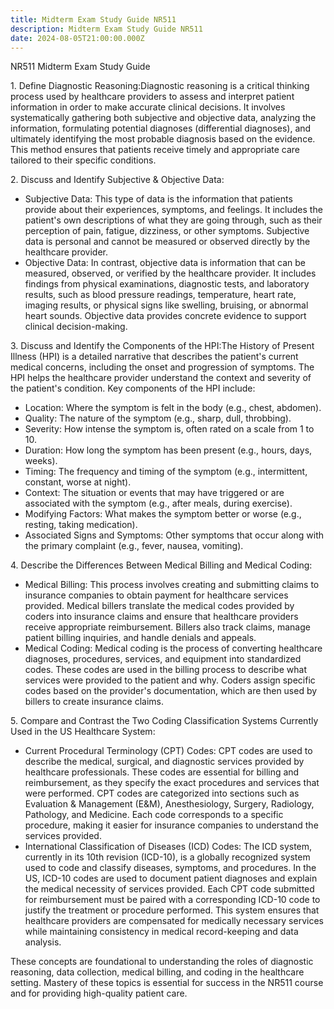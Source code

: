 ```yaml
---
title: Midterm Exam Study Guide NR511
description: Midterm Exam Study Guide NR511
date: 2024-08-05T21:00:00.000Z
---
```


NR511 Midterm Exam Study Guide

1\. Define Diagnostic Reasoning:Diagnostic reasoning is a critical thinking process used by healthcare providers to assess and interpret patient information in order to make accurate clinical decisions. It involves systematically gathering both subjective and objective data, analyzing the information, formulating potential diagnoses (differential diagnoses), and ultimately identifying the most probable diagnosis based on the evidence. This method ensures that patients receive timely and appropriate care tailored to their specific conditions.

2\. Discuss and Identify Subjective & Objective Data:

* Subjective Data: This type of data is the information that patients provide about their experiences, symptoms, and feelings. It includes the patient's own descriptions of what they are going through, such as their perception of pain, fatigue, dizziness, or other symptoms. Subjective data is personal and cannot be measured or observed directly by the healthcare provider.
* Objective Data: In contrast, objective data is information that can be measured, observed, or verified by the healthcare provider. It includes findings from physical examinations, diagnostic tests, and laboratory results, such as blood pressure readings, temperature, heart rate, imaging results, or physical signs like swelling, bruising, or abnormal heart sounds. Objective data provides concrete evidence to support clinical decision-making.

3\. Discuss and Identify the Components of the HPI:The History of Present Illness (HPI) is a detailed narrative that describes the patient's current medical concerns, including the onset and progression of symptoms. The HPI helps the healthcare provider understand the context and severity of the patient's condition. Key components of the HPI include:

* Location: Where the symptom is felt in the body (e.g., chest, abdomen).
* Quality: The nature of the symptom (e.g., sharp, dull, throbbing).
* Severity: How intense the symptom is, often rated on a scale from 1 to 10.
* Duration: How long the symptom has been present (e.g., hours, days, weeks).
* Timing: The frequency and timing of the symptom (e.g., intermittent, constant, worse at night).
* Context: The situation or events that may have triggered or are associated with the symptom (e.g., after meals, during exercise).
* Modifying Factors: What makes the symptom better or worse (e.g., resting, taking medication).
* Associated Signs and Symptoms: Other symptoms that occur along with the primary complaint (e.g., fever, nausea, vomiting).

4\. Describe the Differences Between Medical Billing and Medical Coding:

* Medical Billing: This process involves creating and submitting claims to insurance companies to obtain payment for healthcare services provided. Medical billers translate the medical codes provided by coders into insurance claims and ensure that healthcare providers receive appropriate reimbursement. Billers also track claims, manage patient billing inquiries, and handle denials and appeals.
* Medical Coding: Medical coding is the process of converting healthcare diagnoses, procedures, services, and equipment into standardized codes. These codes are used in the billing process to describe what services were provided to the patient and why. Coders assign specific codes based on the provider's documentation, which are then used by billers to create insurance claims.

5\. Compare and Contrast the Two Coding Classification Systems Currently Used in the US Healthcare System:

* Current Procedural Terminology (CPT) Codes: CPT codes are used to describe the medical, surgical, and diagnostic services provided by healthcare professionals. These codes are essential for billing and reimbursement, as they specify the exact procedures and services that were performed. CPT codes are categorized into sections such as Evaluation & Management (E\&M), Anesthesiology, Surgery, Radiology, Pathology, and Medicine. Each code corresponds to a specific procedure, making it easier for insurance companies to understand the services provided.
* International Classification of Diseases (ICD) Codes: The ICD system, currently in its 10th revision (ICD-10), is a globally recognized system used to code and classify diseases, symptoms, and procedures. In the US, ICD-10 codes are used to document patient diagnoses and explain the medical necessity of services provided. Each CPT code submitted for reimbursement must be paired with a corresponding ICD-10 code to justify the treatment or procedure performed. This system ensures that healthcare providers are compensated for medically necessary services while maintaining consistency in medical record-keeping and data analysis.

These concepts are foundational to understanding the roles of diagnostic reasoning, data collection, medical billing, and coding in the healthcare setting. Mastery of these topics is essential for success in the NR511 course and for providing high-quality patient care.
